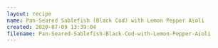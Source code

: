 ```yaml
---
layout: recipe
name: Pan-Seared Sablefish (Black Cod) with Lemon Pepper Aioli
created: 2020-07-09 13:39:04
filename: Pan-Seared-Sablefish-Black-Cod-with-Lemon-Pepper-Aioli
---
```

